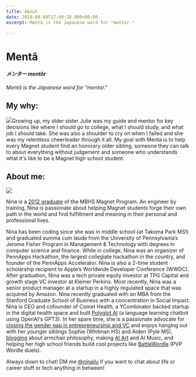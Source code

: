 ```yaml
---
title: About
date: 2018-08-09T17:49:28.000+00:00
excerpt: Mentā is the Japanese word for "mentor."

---
```

# Mentā

#### _メンター mentôr_

_Mentā is the Japanese word for "mentor."_

## My why:

![](/upload/julienina.png)Growing up, my older sister Julie was my guide and mentor for key decisions like where I should go to college, what I should study, and what job I should take. She was also a shoulder to cry on when I failed and she was my relentless cheerleader through it all. My goal with Menta is to help every Magnet student find an honorary older sibling, someone they can talk to about everything without judgement and someone who understands what it's like to be a Magnet high school student.

## About me:

![](/upload/nina.jpg)

Nina is a [2012 graduate](https://www.mbhsmagnet.org/news/summer22/lu) of the MBHS Magnet Program.  An engineer by training, Nina is passionate about helping Magnet students forge their own path in the world and find fulfillment and meaning in their personal and professional lives.

Nina has been coding since she was in middle school (at Takoma Park MS!) and graduated summa cum laude from the University of Pennsylvania’s Jerome Fisher Program in Management & Technology with degrees in computer science and finance. While in college, Nina was an organizer of PennApps Hackathon, the largest collegiate hackathon in the country, and founder of the PennApps Accelerator. Nina is also a 2-time student scholarship recipient to Apple’s Worldwide Developer Conference (WWDC). After graduation, Nina was a tech private equity investor at TPG Capital and growth stage VC investor at Kleiner Perkins. Most recently, Nina was a senior product manager at a startup in a highly regulated space that was acquired by Amazon. Nina recently graduated with an MBA from the Stanford Graduate School of Business with a concentration in Social Impact. Nina is CEO and cofounder of Comet Health, a YCombinator backed startup in the digital health space and built [Polyglot AI]() (a language learning chatbot using OpenAI's GPT3). In her spare time, she is a passionate advocate for [closing the gender gap in entrepreneurship and VC](https://www.youtube.com/watch?v=hxgLOZkS5W0) and enjoys hanging out with her younger siblings Sophie (Whitman HS) and Aiden (Pyle MS), [blogging](https://medium.com/@ninajlu) about armchair philosophy, making [AI Art](https://ninaai.com/) and AI Music, and helping her high school friends build cool projects like [BattleWordle](http://battlewordle.com/) (PVP Wordle duels).

Always down to chat! DM me [@ninajlu](https://twitter.com/ninajlu) if you want to chat about life or career stuff or tech anything in between!